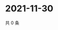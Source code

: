 # 2021-11-30

共 0 条

<!-- BEGIN WEIBO -->
<!-- 最后更新时间 Tue Nov 30 2021 11:00:36 GMT+0800 (China Standard Time) -->

<!-- END WEIBO -->
